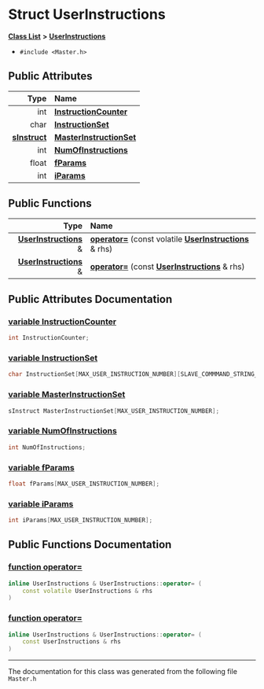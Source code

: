 
# Struct UserInstructions


[**Class List**](annotated.md) **>** [**UserInstructions**](struct_user_instructions.md)





* `#include <Master.h>`













## Public Attributes

| Type | Name |
| ---: | :--- |
|  int | [**InstructionCounter**](struct_user_instructions.md#variable-instructioncounter)  <br> |
|  char | [**InstructionSet**](struct_user_instructions.md#variable-instructionset)  <br> |
|  [**sInstruct**](_s_p_i___instruction_set_8h.md#enum-sinstruct) | [**MasterInstructionSet**](struct_user_instructions.md#variable-masterinstructionset)  <br> |
|  int | [**NumOfInstructions**](struct_user_instructions.md#variable-numofinstructions)  <br> |
|  float | [**fParams**](struct_user_instructions.md#variable-fparams)  <br> |
|  int | [**iParams**](struct_user_instructions.md#variable-iparams)  <br> |


## Public Functions

| Type | Name |
| ---: | :--- |
|  [**UserInstructions**](struct_user_instructions.md) & | [**operator=**](struct_user_instructions.md#function-operator) (const volatile [**UserInstructions**](struct_user_instructions.md) & rhs) <br> |
|  [**UserInstructions**](struct_user_instructions.md) & | [**operator=**](struct_user_instructions.md#function-operator-2) (const [**UserInstructions**](struct_user_instructions.md) & rhs) <br> |








## Public Attributes Documentation


### <a href="#variable-instructioncounter" id="variable-instructioncounter">variable InstructionCounter </a>


```cpp
int InstructionCounter;
```



### <a href="#variable-instructionset" id="variable-instructionset">variable InstructionSet </a>


```cpp
char InstructionSet[MAX_USER_INSTRUCTION_NUMBER][SLAVE_COMMMAND_STRING_LENGTH];
```



### <a href="#variable-masterinstructionset" id="variable-masterinstructionset">variable MasterInstructionSet </a>


```cpp
sInstruct MasterInstructionSet[MAX_USER_INSTRUCTION_NUMBER];
```



### <a href="#variable-numofinstructions" id="variable-numofinstructions">variable NumOfInstructions </a>


```cpp
int NumOfInstructions;
```



### <a href="#variable-fparams" id="variable-fparams">variable fParams </a>


```cpp
float fParams[MAX_USER_INSTRUCTION_NUMBER];
```



### <a href="#variable-iparams" id="variable-iparams">variable iParams </a>


```cpp
int iParams[MAX_USER_INSTRUCTION_NUMBER];
```


## Public Functions Documentation


### <a href="#function-operator" id="function-operator">function operator= </a>


```cpp
inline UserInstructions & UserInstructions::operator= (
    const volatile UserInstructions & rhs
) 
```



### <a href="#function-operator-2" id="function-operator-2">function operator= </a>


```cpp
inline UserInstructions & UserInstructions::operator= (
    const UserInstructions & rhs
) 
```



------------------------------
The documentation for this class was generated from the following file `Master.h`